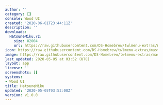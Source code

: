 ```yaml
---
author: ''
category: []
console: Wood UI
created: '2020-06-01T23:44:11Z'
description: ''
downloads:
  HatsuneMiku.7z:
    size: 82004
    url: https://raw.githubusercontent.com/DS-Homebrew/twlmenu-extras/master/_nds/TWiLightMenu/akmenu/themes/HatsuneMiku.7z
icon: https://raw.githubusercontent.com/DS-Homebrew/twlmenu-extras/master/_nds/TWiLightMenu/akmenu/themes/meta/HatsuneMiku/icon.png
image: https://raw.githubusercontent.com/DS-Homebrew/twlmenu-extras/master/_nds/TWiLightMenu/akmenu/themes/meta/HatsuneMiku/icon.png
last_updated: 2020-05-05 at 03:52 (UTC)
layout: app
license: ''
screenshots: []
systems:
- Wood UI
title: HatsuneMiku
updated: '2020-05-05T03:52:08Z'
version: v1.0.0
---
```


